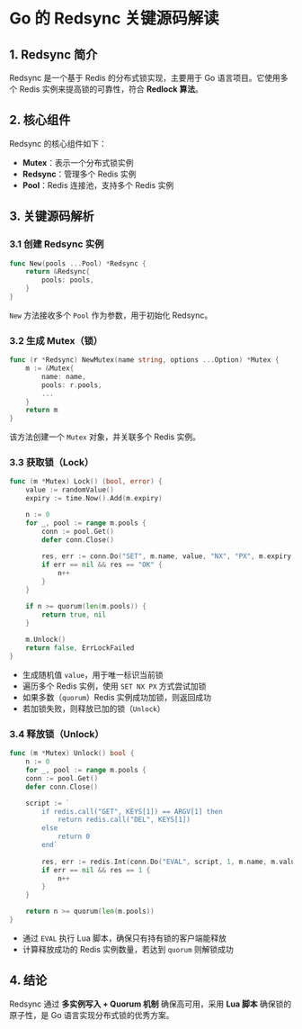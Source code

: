 # Go 的 Redsync 关键源码解读

## 1. Redsync 简介
Redsync 是一个基于 Redis 的分布式锁实现，主要用于 Go 语言项目。它使用多个 Redis 实例来提高锁的可靠性，符合 **Redlock 算法**。

## 2. 核心组件
Redsync 的核心组件如下：
- **Mutex**：表示一个分布式锁实例
- **Redsync**：管理多个 Redis 实例
- **Pool**：Redis 连接池，支持多个 Redis 实例

## 3. 关键源码解析

### 3.1 创建 Redsync 实例
```go
func New(pools ...Pool) *Redsync {
    return &Redsync{
        pools: pools,
    }
}
```
`New` 方法接收多个 `Pool` 作为参数，用于初始化 Redsync。

### 3.2 生成 Mutex（锁）
```go
func (r *Redsync) NewMutex(name string, options ...Option) *Mutex { 
    m := &Mutex{
        name: name,
        pools: r.pools,
        ...
    }
    return m
}
```
该方法创建一个 `Mutex` 对象，并关联多个 Redis 实例。

### 3.3 获取锁（Lock）
```go
func (m *Mutex) Lock() (bool, error) {
    value := randomValue()
    expiry := time.Now().Add(m.expiry)

    n := 0
    for _, pool := range m.pools {
        conn := pool.Get()
        defer conn.Close()
        
        res, err := conn.Do("SET", m.name, value, "NX", "PX", m.expiry.Milliseconds())
        if err == nil && res == "OK" {
            n++
        }
    }

    if n >= quorum(len(m.pools)) {
        return true, nil
    }
    
    m.Unlock()
    return false, ErrLockFailed
}
```
- 生成随机值 `value`，用于唯一标识当前锁
- 遍历多个 Redis 实例，使用 `SET NX PX` 方式尝试加锁
- 如果多数（`quorum`）Redis 实例成功加锁，则返回成功
- 若加锁失败，则释放已加的锁（`Unlock`）

### 3.4 释放锁（Unlock）
```go
func (m *Mutex) Unlock() bool {
    n := 0
    for _, pool := range m.pools {
    conn := pool.Get()
    defer conn.Close()

    script := `
        if redis.call("GET", KEYS[1]) == ARGV[1] then
            return redis.call("DEL", KEYS[1])
        else
            return 0
        end`
        
        res, err := redis.Int(conn.Do("EVAL", script, 1, m.name, m.value))
        if err == nil && res == 1 {
            n++
        }
    }

    return n >= quorum(len(m.pools))
}
```
- 通过 `EVAL` 执行 Lua 脚本，确保只有持有锁的客户端能释放
- 计算释放成功的 Redis 实例数量，若达到 `quorum` 则解锁成功

## 4. 结论
Redsync 通过 **多实例写入 + Quorum 机制** 确保高可用，采用 **Lua 脚本** 确保锁的原子性，是 Go 语言实现分布式锁的优秀方案。
